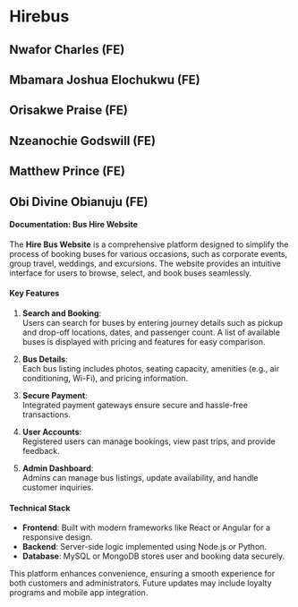 # Hirebus

## Nwafor Charles (FE)
## Mbamara Joshua Elochukwu (FE)
## Orisakwe Praise (FE)
## Nzeanochie Godswill (FE)
## Matthew Prince (FE)
## Obi Divine Obianuju (FE)

#### Documentation: Bus Hire Website

The **Hire Bus Website** is a comprehensive platform designed to simplify the process of booking buses for various occasions, such as corporate events, group travel, weddings, and excursions. The website provides an intuitive interface for users to browse, select, and book buses seamlessly.

#### **Key Features**
1. **Search and Booking**:  
   Users can search for buses by entering journey details such as pickup and drop-off locations, dates, and passenger count. A list of available buses is displayed with pricing and features for easy comparison.

2. **Bus Details**:  
   Each bus listing includes photos, seating capacity, amenities (e.g., air conditioning, Wi-Fi), and pricing information.

3. **Secure Payment**:  
   Integrated payment gateways ensure secure and hassle-free transactions.

4. **User Accounts**:  
   Registered users can manage bookings, view past trips, and provide feedback.  

5. **Admin Dashboard**:  
   Admins can manage bus listings, update availability, and handle customer inquiries.

#### **Technical Stack**
- **Frontend**: Built with modern frameworks like React or Angular for a responsive design.  
- **Backend**: Server-side logic implemented using Node.js or Python.  
- **Database**: MySQL or MongoDB stores user and booking data securely.  

This platform enhances convenience, ensuring a smooth experience for both customers and administrators. Future updates may include loyalty programs and mobile app integration.
